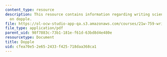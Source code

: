 ```yaml
---
content_type: resource
description: This resource contains information regarding writing science fiction
  on dopple.
file: https://ol-ocw-studio-app-qa.s3.amazonaws.com/courses/21w-759-writing-science-fiction-spring-2016/cfea70e52e652433f425718daa368ca1_MIT21W_759S16_Dopple.pdf
file_type: application/pdf
parent_uid: 98f7883c-73b1-181e-f61d-63bd8d4e480e
resourcetype: Document
title: Dopple
uid: cfea70e5-2e65-2433-f425-718daa368ca1
---
```


